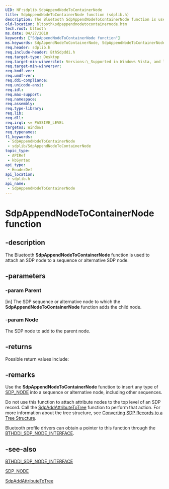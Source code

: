 ```yaml
---
UID: NF:sdplib.SdpAppendNodeToContainerNode
title: SdpAppendNodeToContainerNode function (sdplib.h)
description: The Bluetooth SdpAppendNodeToContainerNode function is used to attach an SDP node to a sequence or alternative SDP node.
old-location: bltooth\sdpappendnodetocontainernode.htm
tech.root: bltooth
ms.date: 04/27/2018
keywords: ["SdpAppendNodeToContainerNode function"]
ms.keywords: SdpAppendNodeToContainerNode, SdpAppendNodeToContainerNode function [Bluetooth Devices], bltooth.sdpappendnodetocontainernode, bth_funcs_dce0f01b-3dab-48d4-8230-ad3bb0d1c210.xml, sdplib/SdpAppendNodeToContainerNode
req.header: sdplib.h
req.include-header: BthSdpddi.h
req.target-type: Desktop
req.target-min-winverclnt: Versions:\_Supported in Windows Vista, and later.
req.target-min-winversvr: 
req.kmdf-ver: 
req.umdf-ver: 
req.ddi-compliance: 
req.unicode-ansi: 
req.idl: 
req.max-support: 
req.namespace: 
req.assembly: 
req.type-library: 
req.lib: 
req.dll: 
req.irql: <= PASSIVE_LEVEL
targetos: Windows
req.typenames: 
f1_keywords:
 - SdpAppendNodeToContainerNode
 - sdplib/SdpAppendNodeToContainerNode
topic_type:
 - APIRef
 - kbSyntax
api_type:
 - HeaderDef
api_location:
 - sdplib.h
api_name:
 - SdpAppendNodeToContainerNode
---
```


# SdpAppendNodeToContainerNode function


## -description

The Bluetooth 
  <b>SdpAppendNodeToContainerNode</b> function is used to attach an SDP node to a sequence or alternative SDP
  node.

## -parameters

### -param Parent 

[in]
The SDP sequence or alternative node to which the 
     <b>SdpAppendNodeToContainerNode</b> function adds the child node.

### -param Node

<p>The SDP node to add to the parent node.</p>

## -returns

Possible return values include:

## -remarks

Use the 
    <b>SdpAppendNodeToContainerNode</b> function to insert any type of 
    <a href="/windows-hardware/drivers/ddi/sdpnode/ns-sdpnode-_sdp_node">SDP_NODE</a> into a sequence or alternative node,
    including other sequences.

Do not use this function to attach attribute nodes to the top level of an SDP record. Call the 
    <a href="/windows-hardware/drivers/ddi/sdplib/nf-sdplib-sdpaddattributetotree">SdpAddAttributeToTree</a> function to
    perform that action. For more information about the tree structure, see 
    <a href="/previous-versions/ff536672(v=vs.85)">Converting SDP Records to a
    Tree Structure</a>.

Bluetooth profile drivers can obtain a pointer to this function through the 
    <a href="/windows-hardware/drivers/ddi/bthsdpddi/ns-bthsdpddi-_bthddi_sdp_node_interface">BTHDDI_SDP_NODE_INTERFACE</a>.

## -see-also

<a href="/windows-hardware/drivers/ddi/bthsdpddi/ns-bthsdpddi-_bthddi_sdp_node_interface">BTHDDI_SDP_NODE_INTERFACE</a>



<a href="/windows-hardware/drivers/ddi/sdpnode/ns-sdpnode-_sdp_node">SDP_NODE</a>



<a href="/windows-hardware/drivers/ddi/sdplib/nf-sdplib-sdpaddattributetotree">SdpAddAttributeToTree</a>
